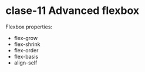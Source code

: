 # clase-11 Advanced flexbox

Flexbox properties:

- flex-grow
- flex-shrink
- flex-order
- flex-basis
- align-self
